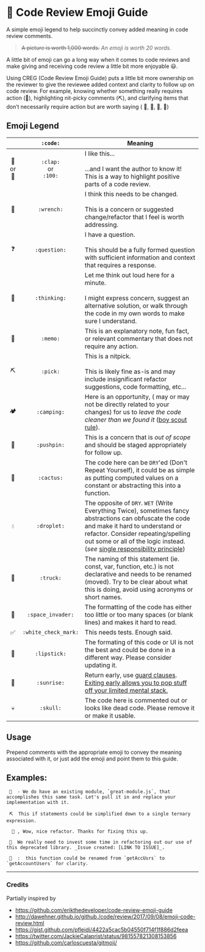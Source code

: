 # 📘 Code Review Emoji Guide

A simple emoji legend to help succinctly convey added meaning in code review comments.

> ~~A picture is worth 1,000 words.~~ _An emoji is worth 20 words._

A little bit of emoji can go a long way when it comes to code reviews and make giving and receiving code review a little bit more enjoyable 😃.

Using CREG (Code Review Emoji Guide) puts a little bit more ownership on the reviewer to give the reviewee added context and clarity to follow up on code review. For example, knowing whether something really requires action (🔧), highlighting nit-picky comments (⛏), and clarifying items that don’t necessarily require action but are worth saying ( 📝, 🤔, 🌵, 💯)

## Emoji Legend

|     |   `:code:`   | Meaning                                                                                                                                                                             |
| :-: | :----------: | ----------------------------------------------------------------------------------------------------------------------------------------------------------------------------------- |
| 👏 <br/> or <br/>💯 | `:clap:`<br/> or <br/>`:100:`  | I like this... <br /><br /> ...and I want the author to know it! This is a way to highlight positive parts of a code review.                                                        |
| 🔧  |  `:wrench:`  | I think this needs to be changed. <br /><br />This is a concern or suggested change/refactor that I feel is worth addressing.                                                       |
| ❓ | `:question:` | I have a question. <br /><br /> This should be a fully formed question with sufficient information and context that requires a response.                                            |
| 🤔  | `:thinking:` | Let me think out loud here for a minute. <br /><br /> I might express concern, suggest an alternative solution, or walk through the code in my own words to make sure I understand. |
| 📝  |   `:memo:`   | This is an explanatory note, fun fact, or relevant commentary that does not require any action.                                                                                     |
| ⛏   |   `:pick:`   | This is a nitpick. <br /><br /> This is likely fine as-is and may include insignificant refactor suggestions, code formatting, etc...                                               |
| 🏕  | `:camping:`  | Here is an opportunity, ( may or may not be directly related to your changes) for us to _leave the code cleaner than we found it_ ([boy scout rule](http://www.informit.com/articles/article.aspx?p=1235624&seqNum=6)).                                      |
| 📌  | `:pushpin:`  | This is a concern that is _out of scope_ and should be staged appropriately for follow up.                                                                                          |
| 🌵 | `:cactus:`  | The code here can be `DRY`'ed (Don't Repeat Yourself), it could be as simple as putting computed values on a constant or abstracting this into a function.   |
| 💧 | `:droplet:`  | The opposite of `DRY`. `WET` (Write Everything Twice), sometimes fancy abstractions can obfuscate the code and make it hard to understand or refactor. Consider repeating/spelling out some or all of the logic instead. (_see_ [single responsibility principle](https://en.wikipedia.org/wiki/Single_responsibility_principle))  |
| 🚚  | `:truck:`  | The naming of this statement (ie. const, var, function, etc.) is not declarative and needs to be renamed (moved). Try to be clear about what this is doing, avoid using acronyms or short names. |
| 👾  | `:space_invader:` | The formatting of the code has either too little or too many spaces (or blank lines) and makes it hard to read. |
| ✅ | `:white_check_mark:` | This needs tests. Enough said. |
| 💄 | `:lipstick:` | The formating of this code or UI is not the best and could be done in a different way. Please consider updating it. |
| 🌅 | `:sunrise:` | Return early, use [guard clauses](https://refactoring.com/catalog/replaceNestedConditionalWithGuardClauses.html). [Exiting early allows you to pop stuff off your limited mental stack.](https://softwareengineering.stackexchange.com/questions/18454/should-i-return-from-a-function-early-or-use-an-if-statement#comment27703_18459)  |
| 💀 | `:skull:` | The code here is commented out or looks like dead code. Please remove it or make it usable. |

## Usage

Prepend comments with the appropriate emoji to convey the meaning associated with it, or just add the emoji and point them to this guide.

## Examples:

```
 🔧  - We do have an existing module, `great-module.js`, that accomplishes this same task. Let's pull it in and replace your implementation with it.
```
```
 ⛏  This if statements could be simplified down to a single ternary expression.
```

```
  💯 , Wow, nice refactor. Thanks for fixing this up.
```
```
 📌  We really need to invest some time in refactoring out our use of this deprecated library. _Issue created: [LINK TO ISSUE]_.
```
```
 🚚  :  this function could be renamed from `getAccUsrs` to `getAccountUsers` for clarity.
```
---

### Credits

Partially inspired by

* https://github.com/erikthedeveloper/code-review-emoji-guide
* http://dawehner.github.io/github,/code/review/2017/09/08/emoji-code-review.html
* https://gist.github.com/pfleidi/4422a5cac5b04550f714f1f886d2feea
* https://twitter.com/JackieCalaprist/status/981557821308153856
* https://github.com/carloscuesta/gitmoji/
